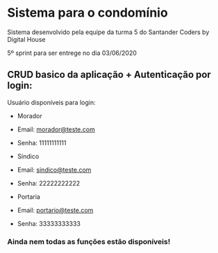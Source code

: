 # Sistema para o condomínio

  Sistema desenvolvido pela equipe da turma 5 do Santander Coders by Digital House

  5º sprint para ser entrege no dia 03/06/2020

## CRUD basico da aplicação + Autenticação por login:

Usuário disponíveis para login:

  * Morador

  * Email: morador@teste.com
  * Senha: 11111111111

  * Síndico
  * Email: sindico@teste.com
  * Senha: 22222222222
  
  * Portaria
  * Email: portario@teste.com
  * Senha: 33333333333

  ### Ainda nem todas as funções estão disponíveis!
